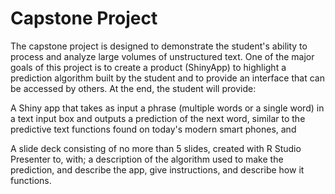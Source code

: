# Capstone Project

The capstone project is designed to demonstrate the student's ability to process and analyze large volumes of unstructured text. One of the major goals of this project is to create a product (ShinyApp) to highlight a prediction algorithm built by the student and to provide an interface that can be accessed by others. At the end, the student  will provide:

A Shiny app that takes as input a phrase (multiple words or a single word) in a text input box and outputs a prediction of the next word, similar to the predictive text functions found on today's modern smart phones, and

A slide deck consisting of no more than 5 slides, created with R Studio Presenter to, with; a description of the algorithm used to make the prediction, and describe the app, give instructions, and describe how it functions.
